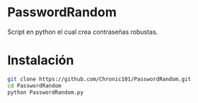 # PasswordRandom

Script en python el cual crea contraseñas robustas.

# Instalación

```bash
git clone https://github.com/Chronic101/PasswordRandom.git
cd PasswordRandom
python PasswordRandom.py
```
